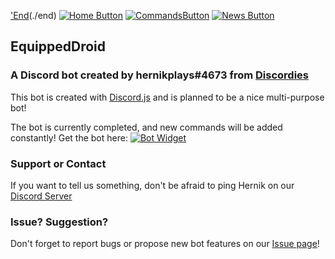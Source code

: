 ['End](https://s8.postimg.cc/fngzde9hx/backgrounder_25.jpg)(./end)
[![Home Button](https://img.shields.io/badge/Page%3A-Home-brightgreen.svg)](./)
[![CommandsButton](https://img.shields.io/badge/Page%3A-Commands-green.svg)](./commands)
[![News Button](https://img.shields.io/badge/Page%3A-News-green.svg)](https://bot.hernikplays.tk/news) 
## EquippedDroid

### A Discord bot created by hernikplays#4673 from [Discordies](https://discordiesreview.wordpress.com)
This bot is created with [Discord.js](https://discord.js.org) and is planned to be a nice multi-purpose bot!

The bot is currently completed, and new commands will be added constantly!
Get the bot here:
[![Bot Widget](https://discordbots.org/api/widget/470989648747954176.svg?topcolor=7FFFC5)](https://discordbots.org/bot/470989648747954176)

### Support or Contact

If you want to tell us something, don't be afraid to ping Hernik on our [Discord Server](https://discord.io/discordies)

### Issue? Suggestion?
Don't forget to report bugs or propose new bot features on our [Issue page](https://github.com/discordies/Equippeddroid/issues)!
